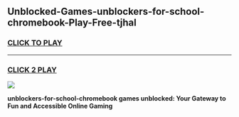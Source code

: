 
## Unblocked-Games-unblockers-for-school-chromebook-Play-Free-tjhal
<h3>
<a href="https://premium76.site?title=unblockers-for-school-chromebook&ref=20M">CLICK TO PLAY</a></h3>
<hr>

<h3>
<a href="https://premium76.site?title=unblockers-for-school-chromebook&ref=20M">CLICK 2 PLAY</a>
  
</h3>

<a href="https://premium76.site?title=unblockers-for-school-chromebook&ref=19M"><img src="https://clearcache.store/games.png"></a>


**unblockers-for-school-chromebook games unblocked: Your Gateway to Fun and Accessible Online Gaming**
